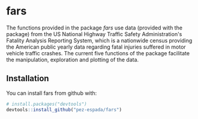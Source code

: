 # fars

The functions provided in the package *fars* use data (provided with the package) from the US National Highway Traffic Safety Administration's Fatality Analysis Reporting System, which is a nationwide census providing the American public yearly data regarding fatal injuries suffered in motor vehicle traffic crashes. The current five functions of the package facilitate the manipulation, exploration and plotting of the data.

## Installation

You can install fars from github with:


``` r
# install.packages("devtools")
devtools::install_github("pez-espada/fars")
```
